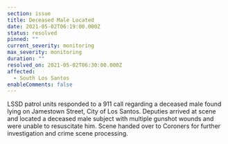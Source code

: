 ```yaml
---
section: issue
title: Deceased Male Located
date: 2021-05-02T06:19:00.000Z
status: resolved
pinned: ""
current_severity: monitoring
max_severity: monitoring
duration: ""
resolved_on: 2021-05-02T06:30:00.000Z
affected:
  - South Los Santos
enableComments: false
---
```

LSSD patrol units responded to a 911 call regarding a deceased male found lying on Jamestown Street, City of Los Santos. Deputies arrived at scene and located a deceased male subject with multiple gunshot wounds and were unable to resuscitate him. Scene handed over to Coroners for further investigation and crime scene processing.